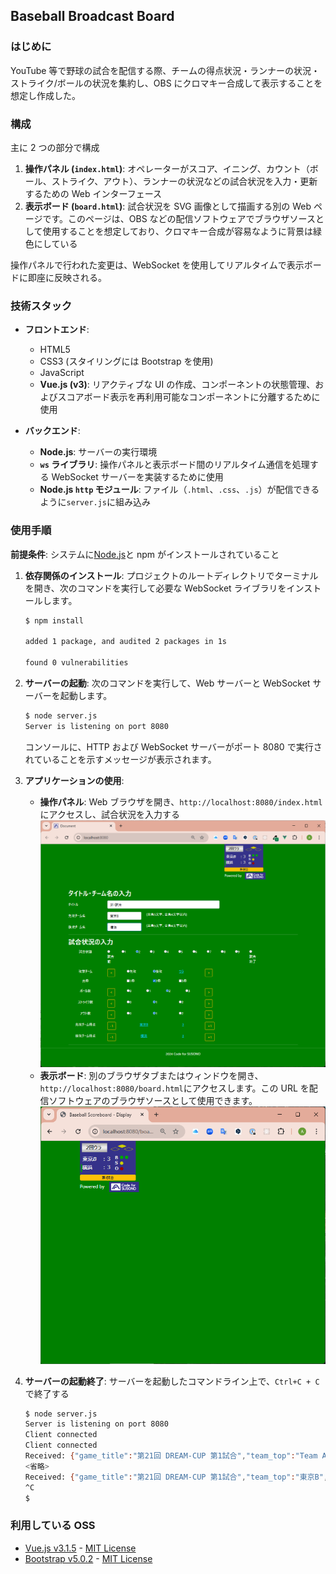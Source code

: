 ## Baseball Broadcast Board

### はじめに

YouTube 等で野球の試合を配信する際、チームの得点状況・ランナーの状況・ストライク/ボールの状況を集約し、OBS にクロマキー合成して表示することを想定し作成した。

### 構成

主に 2 つの部分で構成

1.  **操作パネル (`index.html`)**: オペレーターがスコア、イニング、カウント（ボール、ストライク、アウト）、ランナーの状況などの試合状況を入力・更新するための Web インターフェース
2.  **表示ボード (`board.html`)**: 試合状況を SVG 画像として描画する別の Web ページです。このページは、OBS などの配信ソフトウェアでブラウザソースとして使用することを想定しており、クロマキー合成が容易なように背景は緑色にしている

操作パネルで行われた変更は、WebSocket を使用してリアルタイムで表示ボードに即座に反映される。

### 技術スタック

- **フロントエンド**:

  - HTML5
  - CSS3 (スタイリングには Bootstrap を使用)
  - JavaScript
  - **Vue.js (v3)**: リアクティブな UI の作成、コンポーネントの状態管理、およびスコアボード表示を再利用可能なコンポーネントに分離するために使用

- **バックエンド**:
  - **Node.js**: サーバーの実行環境
  - **`ws` ライブラリ**: 操作パネルと表示ボード間のリアルタイム通信を処理する WebSocket サーバーを実装するために使用
  - **Node.js `http` モジュール**: ファイル（`.html`、`.css`、`.js`）が配信できるように`server.js`に組み込み

### 使用手順

**前提条件**: システムに[Node.js](https://nodejs.org/)と npm がインストールされていること

1.  **依存関係のインストール**: プロジェクトのルートディレクトリでターミナルを開き、次のコマンドを実行して必要な WebSocket ライブラリをインストールします。

    ```bash
    $ npm install

    added 1 package, and audited 2 packages in 1s

    found 0 vulnerabilities
    ```

2.  **サーバーの起動**: 次のコマンドを実行して、Web サーバーと WebSocket サーバーを起動します。

    ```bash
    $ node server.js
    Server is listening on port 8080

    ```

    コンソールに、HTTP および WebSocket サーバーがポート 8080 で実行されていることを示すメッセージが表示されます。

3.  **アプリケーションの使用**:

    - **操作パネル**: Web ブラウザを開き、`http://localhost:8080/index.html`にアクセスし、試合状況を入力する
      　　![操作パネル](doc/panel.png)
    - **表示ボード**: 別のブラウザタブまたはウィンドウを開き、`http://localhost:8080/board.html`にアクセスします。この URL を配信ソフトウェアのブラウザソースとして使用できます。
      　　![表示ボード](doc/board.png)

4.  **サーバーの起動終了**: サーバーを起動したコマンドライン上で、`Ctrl+C + C`で終了する

    ```bash
    $ node server.js
    Server is listening on port 8080
    Client connected
    Client connected
    Received: {"game_title":"第21回 DREAM-CUP 第1試合","team_top":"Team A","team_bottom":"Team B","game_inning":0,"top":false,"first_base":false,"second_base":false,"third_base":false,"ball_cnt":0,"strike_cnt":0,"out_cnt":0,"score_top":0,"score_bottom":0,"last_inning":9}
    <省略>
    Received: {"game_title":"第21回 DREAM-CUP 第1試合","team_top":"東京B","team_bottom":"横浜","game_inning":5,"top":true,"first_base":false,"second_base":false,"third_base":false,"ball_cnt":0,"strike_cnt":0,"out_cnt":0,"score_top":1,"score_bottom":1,"last_inning":9}
    ^C
    $
    ```

### 利用している OSS

- [Vue.js v3.1.5](https://github.com/vuejs/core/releases/tag/v3.1.5) - [MIT License](https://github.com/vuejs/core/blob/v3.1.5/LICENSE)
- [Bootstrap v5.0.2](https://github.com/twbs/bootstrap/releases/tag/v5.0.2) - [MIT License](https://github.com/twbs/bootstrap/blob/v5.0.2/LICENSE)
